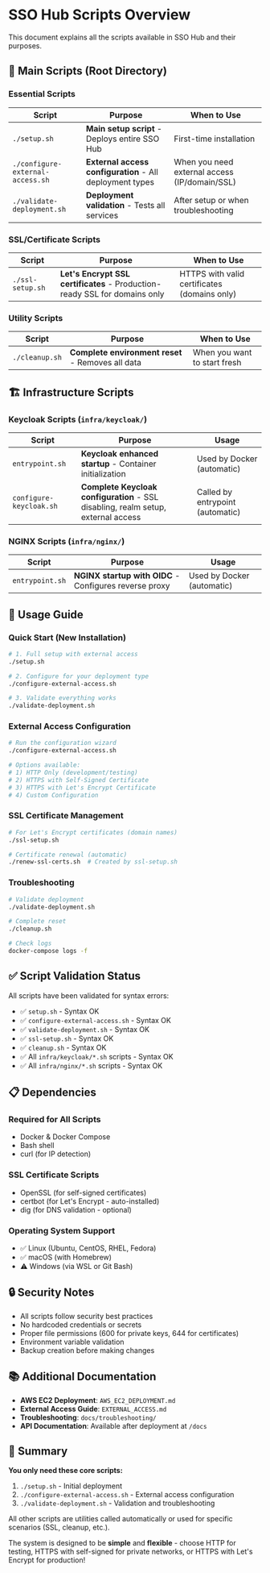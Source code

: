# SSO Hub Scripts Overview

This document explains all the scripts available in SSO Hub and their purposes.

## 🚀 **Main Scripts (Root Directory)**

### **Essential Scripts**

| Script | Purpose | When to Use |
|--------|---------|-------------|
| `./setup.sh` | **Main setup script** - Deploys entire SSO Hub | First-time installation |
| `./configure-external-access.sh` | **External access configuration** - All deployment types | When you need external access (IP/domain/SSL) |
| `./validate-deployment.sh` | **Deployment validation** - Tests all services | After setup or when troubleshooting |

### **SSL/Certificate Scripts**

| Script | Purpose | When to Use |
|--------|---------|-------------|
| `./ssl-setup.sh` | **Let's Encrypt SSL certificates** - Production-ready SSL for domains only | HTTPS with valid certificates (domains only) |

### **Utility Scripts**

| Script | Purpose | When to Use |
|--------|---------|-------------|
| `./cleanup.sh` | **Complete environment reset** - Removes all data | When you want to start fresh |

## 🏗️ **Infrastructure Scripts**

### **Keycloak Scripts (`infra/keycloak/`)**

| Script | Purpose | Usage |
|--------|---------|-------|
| `entrypoint.sh` | **Keycloak enhanced startup** - Container initialization | Used by Docker (automatic) |
| `configure-keycloak.sh` | **Complete Keycloak configuration** - SSL disabling, realm setup, external access | Called by entrypoint (automatic) |

### **NGINX Scripts (`infra/nginx/`)**

| Script | Purpose | Usage |
|--------|---------|-------|
| `entrypoint.sh` | **NGINX startup with OIDC** - Configures reverse proxy | Used by Docker (automatic) |

## 🎯 **Usage Guide**

### **Quick Start (New Installation)**
```bash
# 1. Full setup with external access
./setup.sh

# 2. Configure for your deployment type
./configure-external-access.sh

# 3. Validate everything works
./validate-deployment.sh
```

### **External Access Configuration**
```bash
# Run the configuration wizard
./configure-external-access.sh

# Options available:
# 1) HTTP Only (development/testing)
# 2) HTTPS with Self-Signed Certificate
# 3) HTTPS with Let's Encrypt Certificate  
# 4) Custom Configuration
```

### **SSL Certificate Management**
```bash
# For Let's Encrypt certificates (domain names)
./ssl-setup.sh

# Certificate renewal (automatic)
./renew-ssl-certs.sh  # Created by ssl-setup.sh
```

### **Troubleshooting**
```bash
# Validate deployment
./validate-deployment.sh

# Complete reset
./cleanup.sh

# Check logs
docker-compose logs -f
```

## ✅ **Script Validation Status**

All scripts have been validated for syntax errors:

- ✅ `setup.sh` - Syntax OK
- ✅ `configure-external-access.sh` - Syntax OK  
- ✅ `validate-deployment.sh` - Syntax OK
- ✅ `ssl-setup.sh` - Syntax OK
- ✅ `cleanup.sh` - Syntax OK
- ✅ All `infra/keycloak/*.sh` scripts - Syntax OK
- ✅ All `infra/nginx/*.sh` scripts - Syntax OK

## 📋 **Dependencies**

### **Required for All Scripts**
- Docker & Docker Compose
- Bash shell
- curl (for IP detection)

### **SSL Certificate Scripts**
- OpenSSL (for self-signed certificates)
- certbot (for Let's Encrypt - auto-installed)
- dig (for DNS validation - optional)

### **Operating System Support**
- ✅ Linux (Ubuntu, CentOS, RHEL, Fedora)
- ✅ macOS (with Homebrew)
- ⚠️ Windows (via WSL or Git Bash)

## 🔒 **Security Notes**

- All scripts follow security best practices
- No hardcoded credentials or secrets
- Proper file permissions (600 for private keys, 644 for certificates)
- Environment variable validation
- Backup creation before making changes

## 📚 **Additional Documentation**

- **AWS EC2 Deployment**: `AWS_EC2_DEPLOYMENT.md`
- **External Access Guide**: `EXTERNAL_ACCESS.md`
- **Troubleshooting**: `docs/troubleshooting/`
- **API Documentation**: Available after deployment at `/docs`

## 🎉 **Summary**

**You only need these core scripts:**
1. `./setup.sh` - Initial deployment
2. `./configure-external-access.sh` - External access configuration
3. `./validate-deployment.sh` - Validation and troubleshooting

All other scripts are utilities called automatically or used for specific scenarios (SSL, cleanup, etc.).

The system is designed to be **simple** and **flexible** - choose HTTP for testing, HTTPS with self-signed for private networks, or HTTPS with Let's Encrypt for production!